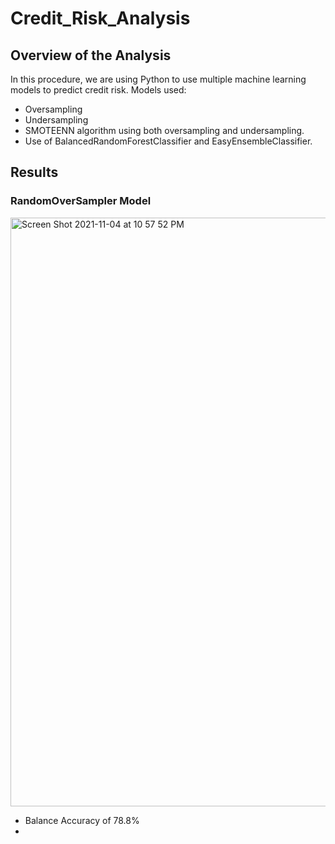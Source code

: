 # Credit_Risk_Analysis

## Overview of the Analysis

In this procedure, we are using Python to use multiple machine learning models to predict credit risk. 
Models used:
- Oversampling
- Undersampling
- SMOTEENN algorithm using both oversampling and undersampling.
- Use of BalancedRandomForestClassifier and EasyEnsembleClassifier.

## Results

### RandomOverSampler Model

<img width="942" alt="Screen Shot 2021-11-04 at 10 57 52 PM" src="https://user-images.githubusercontent.com/86085982/140456051-88fd965a-a094-467b-96ff-d9562978980c.png">

- Balance Accuracy of 78.8%
- 

